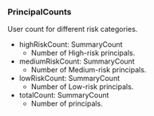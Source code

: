 ### PrincipalCounts
User count for different risk categories.

- highRiskCount: SummaryCount
  - Number of High-risk principals.
- mediumRiskCount: SummaryCount
  - Number of Medium-risk principals.
- lowRiskCount: SummaryCount
  - Number of Low-risk principals.
- totalCount: SummaryCount
  - Number of principals.

